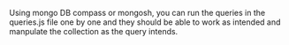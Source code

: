 Using mongo DB compass or mongosh, you can run the queries in the queries.js file one by one and they should be able to work as intended and manpulate the collection as the query intends.